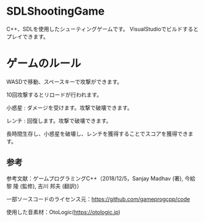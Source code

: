 # SDLShootingGame
 
C++、SDLを使用したシューティングゲームです。
VisualStudioでビルドするとプレイできます。

# ゲームのルール

WASDで移動、スペースキーで攻撃ができます。

10回攻撃するとリロードが行われます。

小惑星 : ダメージを受けます。攻撃で破壊できます。

レンチ : 回復します。攻撃で破壊できます。

長時間生存し、小惑星を破壊し、レンチを獲得することでスコアを獲得できます。


## 参考
参考文献：ゲームプログラミングC++（2018/12/5，Sanjay Madhav (著), 今給黎 隆 (監修), 吉川 邦夫 (翻訳)）

一部ソースコードのライセンス元：https://github.com/gameprogcpp/code

使用した音素材：OtoLogic(https://otologic.jp)
